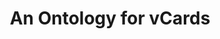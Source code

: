 ---
schema: default
title: An Ontology for vCards
notes: This ontology models and represents vCards in RDF using current best practices
organization: DataScientia Foundation
resources:
  - name: VCARD.UAN.owl
    url: >-
      http://git.knowdive.disi.unitn.it:8080/knowledge/LiveKnowledge/SREP/VCARD_schema/input/raw/master/VCARD.UAN.owl
    format: owl
    description: >-
      This ontology models and represents vCards in RDF using current best
      practices
byteSize: '51.073'
keyword: people
datLicense: Creative Commons
DatOwner: Unknown
DatPublicationTimeStamp: Unknown
publisher: W3C
category:
  - People&Organization
typology:
  - Ontology
creator: 'Norman Walsh, Brian Suda, Renato Iannella, Harry Halpin'
language: en
versionInfo: version v2014-05-22
formalityLevel: Teleontology
datasetLevel: Knowledge Level(L3-4)
---